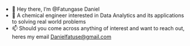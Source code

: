 - 👋 Hey there, I’m @Fatungase Daniel
- 👀 A chemical engineer interested in Data Analytics and its applications to solving real world problems
- 📫 Should you come across anything of interest and want to reach out, heres my email Danielfatuse@gmail.com

<!---
Fatuse/Fatuse is a ✨ special ✨ repository because its `README.md` (this file) appears on your GitHub profile.
You can click the Preview link to take a look at your changes.
--->
